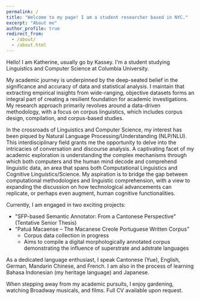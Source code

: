 ```yaml
---
permalink: /
title: "Welcome to my page! I am a student researcher based in NYC."
excerpt: "About me"
author_profile: true
redirect_from: 
  - /about/
  - /about.html
---
```

Hello! I am Katherine, usually go by Kassey. I'm a student studying Linguistics and Computer Science at Columbia University.

My academic journey is underpinned by the deep-seated belief in the significance and accuracy of data and statistical analysis. I maintain that extracting empirical insights from wide-ranging, objective datasets forms an integral part of creating a resilient foundation for academic investigations. My research approach primarily revolves around a data-driven methodology, with a focus on corpus linguistics, which includes corpus design, compilation, and corpus-based studies.

In the crossroads of Linguistics and Computer Science, my interest has been piqued by Natural Language Processing/Understanding (NLP/NLU). This interdisciplinary field grants me the opportunity to delve into the intricacies of conversation and discourse analysis. A captivating facet of my academic exploration is understanding the complex mechanisms through which both computers and the human mind decode and comprehend linguistic data, an area that spans both Computational Linguistics and Cognitive Linguistics/Science. My aspiration is to bridge the gap between computational methodologies and linguistic comprehension, with a view to expanding the discussion on how technological advancements can replicate, or perhaps even augment, human cognitive functionalities.

Currently, I am engaged in two exciting projects:
* "SFP-based Semantic Annotator: From a Cantonese Perspective" (Tentative Senior Thesis)
* “Patuá Macaense – The Macanese Creole Portuguese Written Corpus”
  * Corpus data collection in progress
  * Aims to compile a digital morphologically annotated corpus demonstrating the influence of superstrate and adstrate languages

As a dedicated language enthusiast, I speak Cantonese (Yue), English, German, Mandarin Chinese, and French. I am also in the process of learning Bahasa Indonesian (my heritage language) and Japanese.

When stepping away from my academic pursuits, I enjoy gardening, watching Broadway musicals, and films. 
Full CV available upon request.

